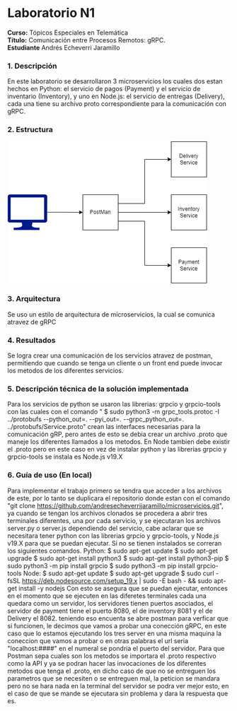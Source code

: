 # **Laboratorio N1**
**Curso:** Tópicos Especiales en Telemática <br>
**Título:** Comunicación entre Procesos Remotos: gRPC.<br>
**Estudiante** Andrés Echeverri Jaramillo<br>
### **1. Descripción**
En este laboratorio se desarrollaron 3 microservicios los cuales dos estan hechos en Python: el servicio de pagos (Payment) y el servicio de inventario (Inventory), y uno en Node.js: el servicio de entregas (Delivery), cada una tiene su archivo proto correspondiente para la comunicación con gRPC.

### **2. Estructura**
![Estructura](Estructura.png)

### **3. Arquitectura**
Se uso un estilo de arquitectura de microservicios, la cual se comunica atravez de gRPC
### **4. Resultados**
Se logra crear una comunicación de los servicios atravez de postman, permitiendo que cuando se tenga un cliente o un front end puede invocar los metodos de los diferentes servicios.
### **5. Descripción técnica de la solución implementada**
Para los servicios de python se usaron las librerias: grpcio y grpcio-tools con las cuales con el comando " $ sudo python3 -m grpc_tools.protoc -I ../protobufs --python_out=. --pyi_out=. --grpc_python_out=. ../protobufs/Service.proto" crean las interfaces necesarias para la comunicación gRP, pero antes de esto se debia crear un archivo .proto que maneje los diferentes llamados a los metodos. En Node tambien debe existir el .proto pero en este caso en vez de instalar python y las librerias grpcio y grpcio-tools se instala es Node.js v19.X 
### **6. Guía de uso (En local)**
Para implementar el trabajo primero se tendra que acceder a los archivos de este, por lo tanto se duplicara el repositorio donde estan con el comando "git clone https://github.com/andresecheverrijaramillo/microservicios.git", ya cuando se tengan los archivos clonados se procedera a abrir tres terminales diferentes, una por cada servicio, y se ejecutaran los archivos server.py o server.js dependiendo del servicio, cabe aclarar que se necesitara tener python con las librerias grpcio y grpcio-tools, y Node.js v19.X para que se puedan ejecutar. Si no se tienen instalados se correran los siguientes comandos.
Python:
$ sudo apt-get update
$ sudo apt-get upgrade
$ sudo apt-get install python3
$ sudo apt-get install python3-pip
$ sudo python3 -m pip install grpcio
$ sudo python3 -m pip install grpcio-tools
Node:
$ sudo apt-get update
$ sudo apt-get upgrade
$ sudo curl -fsSL https://deb.nodesource.com/setup_19.x | sudo -E bash - && sudo apt-get install -y nodejs
Con esto se asegura que se puedan ejecutar, entonces en el momento que se ejecuten en las diferetes terminales cada una quedara como un servidor, los servidores tienen puertos asociados, el servidor de payment tiene el puerto 8080, el de inventory 8081 y el de Delivery el 8082. teniendo eso encuenta se abre postman para verficar que si funcionen, le decimos que vamos a probar una conección gRPC, en este caso que lo estamos ejecutando los tres server en una misma maquina la coneccion que vamos a probar o en otras palabras el url seria "localhost:####" en el numeral se pondria el puerto del servidor. Para que Postman sepa cuales son los metodos se importara el .proto respectivo como la API y ya se podran hacer las invocaciones de los diferentes metodos que tenga el .proto, en dicho caso de que no se entreguen los parametros que se necesiten o se entreguen mal, la peticion se mandara pero no se hara nada en la terminal del servidor se podra ver mejor esto, en el caso de que se mande se ejecutara sin problema y dara la respuesta que es.